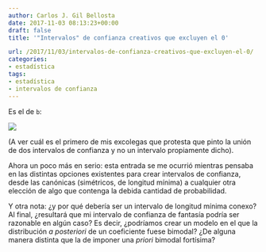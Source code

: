 ```yaml
---
author: Carlos J. Gil Bellosta
date: 2017-11-03 08:13:23+00:00
draft: false
title: '"Intervalos" de confianza creativos que excluyen el 0'

url: /2017/11/03/intervalos-de-confianza-creativos-que-excluyen-el-0/
categories:
- estadística
tags:
- estadística
- intervalos de confianza
---
```


Es el de `b`:

![](/wp-uploads/2017/11/intervalo_confianza.png)

(A ver cuál es el primero de mis excolegas que protesta que pinto la unión de dos intervalos de confianza y no un intervalo propiamente dicho).

Ahora un poco más en serio: esta entrada se me ocurrió mientras pensaba en las distintas opciones existentes para crear intervalos de confianza, desde las canónicas (simétricos, de longitud mínima) a cualquier otra elección de algo que contenga la debida cantidad de probabilidad.

Y otra nota: ¿y por qué debería ser un intervalo de longitud mínima conexo? Al final, ¿resultará que mi intervalo de confianza de fantasía podría ser razonable en algún caso? Es decir, ¿podríamos crear un modelo en el que la distribución _a posteriori_ de un coeficiente fuese bimodal? ¿De alguna manera distinta que la de imponer una _priori_ bimodal fortísima?
